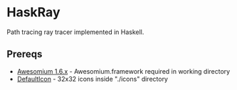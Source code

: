 HaskRay
=======

Path tracing ray tracer implemented in Haskell.

Prereqs
-------

* [Awesomium 1.6.x](http://awesomium.com/) - Awesomium.framework required in working directory
* [DefaultIcon](http://www.defaulticon.com/) - 32x32 icons inside "./icons" directory
